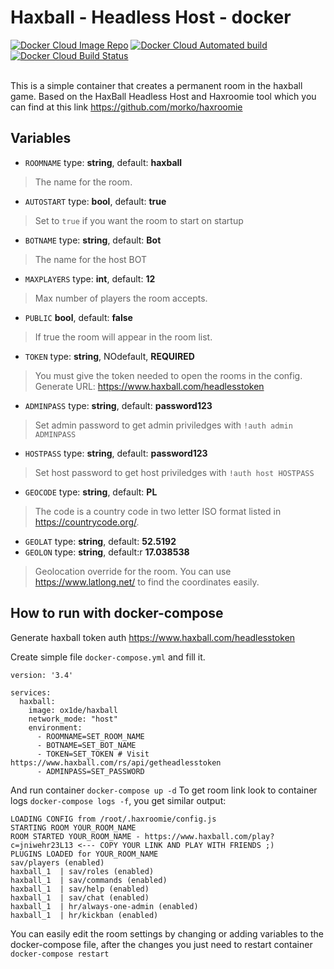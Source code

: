 # Haxball - Headless Host - docker

<p align="left">
<a href="https://hub.docker.com/r/ox1de/haxball">
        <img src="https://img.shields.io/badge/Docker%20HUB-haxball-yellow?style=for-the-badge&logo=docker"
            alt="Docker Cloud Image Repo"></a>

<a href="https://hub.docker.com/r/ox1de/haxball/builds">
        <img src="https://img.shields.io/docker/cloud/automated/ox1de/haxball?style=for-the-badge&logo=docker"
            alt="Docker Cloud Automated build"></a>

<a href="https://hub.docker.com/r/ox1de/haxball/builds">
        <img src="https://img.shields.io/docker/cloud/build/ox1de/haxball?style=for-the-badge&logo=docker"
            alt="Docker Cloud Build Status"></a>
</br></br></p>

This is a simple container that creates a permanent room in the haxball game. Based on the HaxBall Headless Host and Haxroomie tool which you can find at this link https://github.com/morko/haxroomie

## Variables

- `ROOMNAME` type: **string**, default: **haxball**
> The name for the room. 
- `AUTOSTART` type: **bool**, default: **true**
> Set to `true` if you want the room to start on startup
- `BOTNAME` type: **string**, default: **Bot**
> The name for the host BOT
- `MAXPLAYERS` type: **int**, default: **12**
> Max number of players the room accepts.
- `PUBLIC` **bool**, default: **false**
> If true the room will appear in the room list.
- `TOKEN` type: **string**, NOdefault,  **REQUIRED**
> You must give the token needed to open the rooms in the config. Generate URL: https://www.haxball.com/headlesstoken
- `ADMINPASS` type: **string**, default: **password123**
> Set admin password to get admin priviledges with `!auth admin ADMINPASS` 
- `HOSTPASS` type: **string**, default: **password123**
> Set host password to get host priviledges with `!auth host HOSTPASS`
- `GEOCODE` type: **string**, default: **PL**
> The code is a country code in two letter ISO format listed in https://countrycode.org/.
- `GEOLAT` type: **string**, default: **52.5192** 
- `GEOLON` type: **string**, default:r **17.038538**
> Geolocation override for the room. You can use https://www.latlong.net/ to find the coordinates easily.

## How to run with docker-compose

Generate haxball token auth https://www.haxball.com/headlesstoken

Create simple file `docker-compose.yml` and fill it.

```
version: '3.4'

services:
  haxball: 
    image: ox1de/haxball
    network_mode: "host"
    environment:
      - ROOMNAME=SET_ROOM_NAME
      - BOTNAME=SET_BOT_NAME
      - TOKEN=SET_TOKEN # Visit https://www.haxball.com/rs/api/getheadlesstoken
      - ADMINPASS=SET_PASSWORD
```

And run container `docker-compose up -d`
To get room link look to container logs `docker-compose logs -f`, you get similar output:


```
LOADING CONFIG from /root/.haxroomie/config.js
STARTING ROOM YOUR_ROOM_NAME
ROOM STARTED YOUR_ROOM_NAME - https://www.haxball.com/play?c=jniwehr23L13 <--- COPY YOUR LINK AND PLAY WITH FRIENDS ;) 
PLUGINS LOADED for YOUR_ROOM_NAME
sav/players (enabled)
haxball_1  | sav/roles (enabled)
haxball_1  | sav/commands (enabled)
haxball_1  | sav/help (enabled)
haxball_1  | sav/chat (enabled)
haxball_1  | hr/always-one-admin (enabled)
haxball_1  | hr/kickban (enabled)
```


You can easily edit the room settings by changing or adding variables to the docker-compose file, after the changes you just need to restart container `docker-compose restart`
